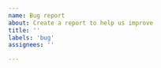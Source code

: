 ```yaml
---
name: Bug report
about: Create a report to help us improve
title: ''
labels: 'bug'
assignees: ''

---
```



<!--
  To help us reproducing and fixing your bug, please include as many as possible of the following:
   - Describe the bug: A clear and concise description of what the bug is.
   - To Reproduce: Steps to reproduce the behavior
   - Expected behavior: A clear and concise description of what you expected to happen.
   - Screenshots: If applicable, add screenshots to help explain your problem.
   - Device type: Mobile or Desktop? Which Software/OS, if applicable?
   - Browser Version: Which browser do you use and which version of it is installed?
   - Additional context/infos: Anything what looks like it could be important.
  Thanks in advance!
-->
